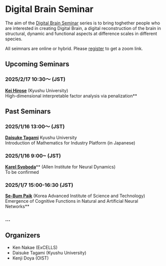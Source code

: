 # Digital Brain Seminar

The aim of the [Digital Brain Seminar](https://boatneck-weeder-7b7.notion.site/Digital-Brain-Seminar-90cc94badac64d32a281cba4245ed66d) series is to bring toghether people who are interested in creating Digital Brain, a digital reconstruction of the brain in structural, dynamic and functional aspects at difference scales in different species.

All seimnars are online or hybrid. Please [register](https://boatneck-weeder-7b7.notion.site/Digital-Brain-Seminar-90cc94badac64d32a281cba4245ed66d) to get a zoom link.

## Upcoming Seminars

### 2025/2/17 10:30〜 (JST)

**[Kei Hirose](https://keihirose.com/)** (Kyushu University)  
High-dimensional interpretable factor analysis via penalization**

## Past Seminars

### 2025/1/16 13:00〜 (JST)

[**Daisuke Tagami**](https://hyoka.ofc.kyushu-u.ac.jp/html/100023049_ja.html) Kyushu University  
Introduction of Mathematics for Industry Platform (in Japanese)

### 2025/1/16 9:00~ (JST)

[**Karel Svoboda**](20250116_Svoboda.html)** (Allen Institute for Neural Dynamics)  
To be confirmed

### 2025/1/7 15:00-16:30 (JST)

[**Se-Bum Paik**](https://cogi.kaist.ac.kr/) (Korea Advanced Institute of Science and Technology)  
Emergence of Cognitive Functions in Natural and Artificial Neural Networks**

### ...

## Organizers
* Ken Nakae (ExCELLS)
* Daisuke Tagami (Kyushu University)
* Kenji Doya (OIST)


